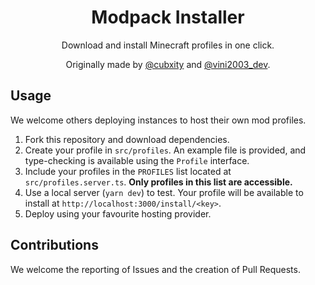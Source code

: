 <p align="center">
    <h1 align="center">Modpack Installer</h1>
</p>

<p align="center">Download and install Minecraft profiles in one click.</p>

<p align="center">Originally made by <a href="https://twitter.com/cubxity">@cubxity</a> and <a href="https://twitter.com/vini2003_dev">@vini2003_dev</a>.</p>

## Usage

We welcome others deploying instances to host their own mod profiles.

1. Fork this repository and download dependencies.
2. Create your profile in `src/profiles`. An example file is provided, and type-checking is available using the `Profile` interface.
3. Include your profiles in the `PROFILES` list located at `src/profiles.server.ts`. **Only profiles in this list are accessible.**
4. Use a local server (`yarn dev`) to test. Your profile will be available to install at `http://localhost:3000/install/<key>`.
5. Deploy using your favourite hosting provider.

## Contributions

We welcome the reporting of Issues and the creation of Pull Requests.
